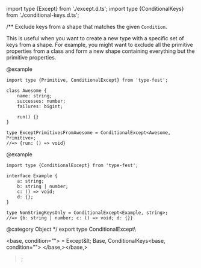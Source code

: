 import type {Except} from './except.d.ts'; import type {ConditionalKeys} from './conditional-keys.d.ts';

/** Exclude keys from a shape that matches the given `Condition`.

This is useful when you want to create a new type with a specific set of keys from a shape. For example, you might want to exclude all the primitive properties from a class and form a new shape containing everything but the primitive properties.

@example

```
import type {Primitive, ConditionalExcept} from 'type-fest';

class Awesome {
    name: string;
    successes: number;
    failures: bigint;

    run() {}
}

type ExceptPrimitivesFromAwesome = ConditionalExcept<Awesome, Primitive>;
//=> {run: () => void}
```

@example

```
import type {ConditionalExcept} from 'type-fest';

interface Example {
    a: string;
    b: string | number;
    c: () => void;
    d: {};
}

type NonStringKeysOnly = ConditionalExcept<Example, string>;
//=> {b: string | number; c: () => void; d: {}}
```

@category Object */ export type ConditionalExcept\

<base, condition\=""> = Except\&lt;
Base,
ConditionalKeys\<base, condition\="">
</base,></base,>

> ;
